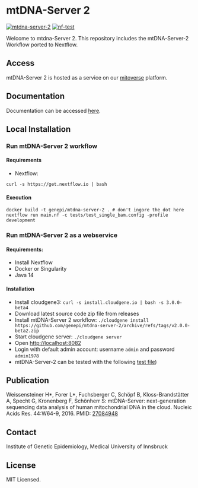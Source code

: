 # mtDNA-Server 2
[![mtdna-server-2](https://github.com/genepi/mtdna-server-2/actions/workflows/run-tests.yml/badge.svg)](https://github.com/genepi/mtdna-server-2/actions/workflows/run-tests.yml)
[![nf-test](https://img.shields.io/badge/tested_with-nf--test-337ab7.svg)](https://github.com/askimed/nf-test)

Welcome to mtdna-Server 2. This repository includes the mtDNA-Server-2 Workflow ported to Nextflow. 

## Access
mtDNA-Server 2 is hosted as a service on our [mitoverse](https://mitoverse.i-med.ac.at/) platform.


## Documentation
Documentation can be accessed [here](https://mitoverse.readthedocs.io). 

## Local Installation

### Run mtDNA-Server 2 workflow

#### Requirements

- Nextflow:
```
curl -s https://get.nextflow.io | bash
```

#### Execution

```
docker build -t genepi/mtdna-server-2 . # don't ingore the dot here
nextflow run main.nf -c tests/test_single_bam.config -profile development
```

### Run mtDNA-Server 2 as a webservice

#### Requirements:

- Install Nextflow
- Docker or Singularity
- Java 14

#### Installation

- Install cloudgene3: `curl -s install.cloudgene.io | bash -s 3.0.0-beta4`
- Download latest source code zip file from releases
- Install mtDNA-Server 2 workflow: `./cloudgene install https://github.com/genepi/mtdna-server-2/archive/refs/tags/v2.0.0-beta2.zip`
- Start cloudgene server: `./cloudgene server`
- Open [http://localhost:8082](http://localhost:8082)
- Login with default admin account: username `admin` and password `admin1978`
- mtDNA-Server-2 can be tested with the following [test file](https://github.com/genepi/mtdna-server-2/raw/main/tests/data/bam/HG00096.mapped.ILLUMINA.bwa.GBR.low_coverage.20101123.bam))

## Publication
Weissensteiner H*, Forer L*, Fuchsberger C, Schöpf B, Kloss-Brandstätter A, Specht G, Kronenberg F, Schönherr S: mtDNA-Server: next-generation sequencing data analysis of human mitochondrial DNA in the cloud. Nucleic Acids Res. 44:W64-9, 2016. PMID: [27084948](https://www.ncbi.nlm.nih.gov/pmc/articles/PMC4987870/)

## Contact
Institute of Genetic Epidemiology, Medical University of Innsbruck 

## License
MIT Licensed.
